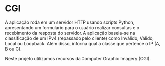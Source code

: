 # CGI

A aplicação roda em um servidor HTTP usando scripts Python, apresentando um formulário para o usuário realizar consultas e o recebimento da resposta do servidor. A aplicação baseia-se na classificação de um IPv4 (repassado pelo cliente) como Inválido, Válido, Local ou Loopback. Além disso, informa qual a classe que pertence o IP (A, B ou C).

Neste projeto utilizamos recursos da Computer Graphic Imagery (CGI).
